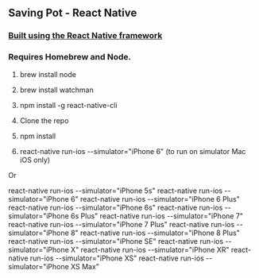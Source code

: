## Saving Pot - React Native

### [Built using the React Native framework](https://facebook.github.io/react-native/docs/getting-started)

### Requires Homebrew and Node.

1. brew install node

2. brew install watchman

3. npm install -g react-native-cli

4. Clone the repo

5. npm install

6. react-native run-ios --simulator="iPhone 6" (to run on simulator Mac iOS only)

Or

react-native run-ios --simulator="iPhone 5s"
react-native run-ios --simulator="iPhone 6"
react-native run-ios --simulator="iPhone 6 Plus"
react-native run-ios --simulator="iPhone 6s"
react-native run-ios --simulator="iPhone 6s Plus"
react-native run-ios --simulator="iPhone 7"
react-native run-ios --simulator="iPhone 7 Plus"
react-native run-ios --simulator="iPhone 8"
react-native run-ios --simulator="iPhone 8 Plus"
react-native run-ios --simulator="iPhone SE"
react-native run-ios --simulator="iPhone X"
react-native run-ios --simulator="iPhone XR"
react-native run-ios --simulator="iPhone XS"
react-native run-ios --simulator="iPhone XS Max"


